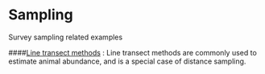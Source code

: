 #  Sampling

Survey sampling related examples

####[Line transect methods][1]
:  Line transect methods are commonly used to estimate animal abundance, and is a special case of distance sampling.


[1]: ./line-transect-methods/
